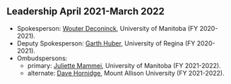## Leadership April 2021-March 2022

- Spokesperson: [Wouter Deconinck](mailto:Wouter.Deconinck@umanitoba.ca), University of Manitoba (FY 2020-2021).
- Deputy Spokesperson: [Garth Huber](mailto:huberg@uregina.ca), University of Regina (FY 2020-2021).
- Ombudspersons:
  - primary: [Juliette Mammei](mailto:jmammei@physics.umanitoba.ca), University of Manitoba (FY 2021-2022).
  - alternate: [Dave Hornidge](mailto:dhornidge@mta.ca), Mount Allison University (FY 2021-2022).
